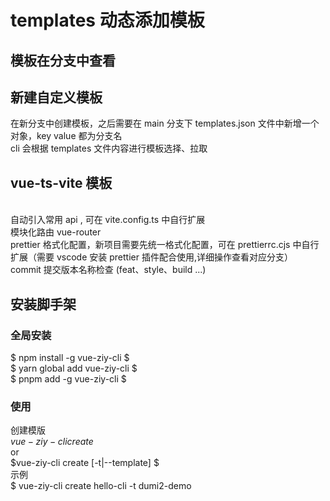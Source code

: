 # templates 动态添加模板
## 模板在分支中查看
## 新建自定义模板
在新分支中创建模板，之后需要在 main 分支下 templates.json 文件中新增一个对象，key value 都为分支名
<br />
cli 会根据 templates 文件内容进行模板选择、拉取

## vue-ts-vite 模板
<br />
自动引入常用 api , 可在 vite.config.ts 中自行扩展
<br />
模块化路由 vue-router
<br />
prettier 格式化配置，新项目需要先统一格式化配置，可在 prettierrc.cjs 中自行扩展（需要 vscode 安装 prettier 插件配合使用,详细操作查看对应分支）
<br />
commit 提交版本名称检查 (feat、style、build ...) 


## 安装脚手架
### 全局安装
$ npm install -g vue-ziy-cli $
<br />
$ yarn global add vue-ziy-cli $
<br />
$ pnpm add -g vue-ziy-cli
$
<br />

### 使用
创建模版<br />
$vue-ziy-cli create$
<br />
or <br />
$vue-ziy-cli create <name> [-t|--template] 
$
<br />
示例 <br />
$ vue-ziy-cli create hello-cli -t dumi2-demo
